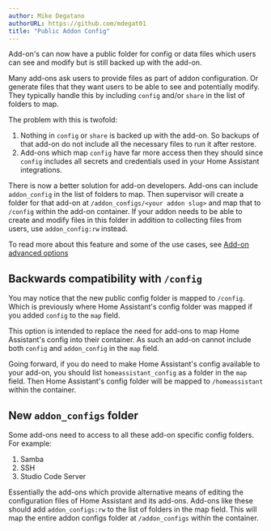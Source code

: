 ```yaml
---
author: Mike Degatano
authorURL: https://github.com/mdegat01
title: "Public Addon Config"
---
```


Add-on's can now have a public folder for config or data files which users can see
and modify but is still backed up with the add-on.

Many add-ons ask users to provide files as part of addon configuration. Or generate
files that they want users to be able to see and potentially modify. They typically
handle this by including `config` and/or `share` in the list of folders to map.

The problem with this is twofold:

1. Nothing in `config` or `share` is backed up with the add-on. So backups of that add-on do not include all the necessary files to run it after restore.
2. Add-ons which map `config` have far more access then they should since `config` includes all secrets and credentials used in your Home Assistant integrations.

There is now a better solution for add-on developers. Add-ons can include `addon_config`
in the list of folders to map. Then supervisor will create a folder for that add-on
at `/addon_configs/<your addon slug>` and map that to `/config` within the add-on
container. If your addon needs to be able to create and modify files in this folder
in addition to collecting files from users, use `addon_config:rw` instead.

To read more about this feature and some of the use cases, see [Add-on advanced options](/docs/add-ons/configuration#add-on-advanced-options)

## Backwards compatibility with `/config`

You may notice that the new public config folder is mapped to `/config`. Which is
previously where Home Assistant's config folder was mapped if you added `config`
to the `map` field.

This option is intended to replace the need for add-ons to map Home Assistant's
config into their container. As such an add-on cannot include both `config` and
`addon_config` in the `map` field.

Going forward, if you do need to make Home Assistant's config available to your
add-on, you should list `homeassistant_config` as a folder in the `map` field. Then
Home Assistant's config folder will be mapped to `/homeassistant` within the container.

## New `addon_configs` folder

Some add-ons need to access to all these add-on specific config folders. For example:

1. Samba
2. SSH
3. Studio Code Server

Essentially the add-ons which provide alternative means of editing the configuration
files of Home Assistant and its add-ons. Add-ons like these should add `addon_configs:rw`
to the list of folders in the map field. This will map the entire addon configs
folder at `/addon_configs` within the container.
